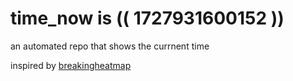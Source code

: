 # time_now is (( 1727931600152 ))

an automated repo that shows the currnent time

inspired by [breakingheatmap](https://github.com/breakingheatmap/breakingheatmap)